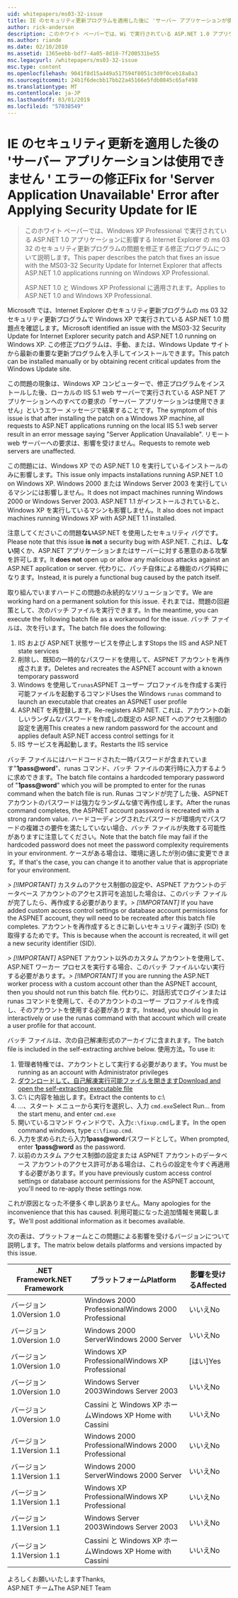 ```yaml
---
uid: whitepapers/ms03-32-issue
title: IE のセキュリティ更新プログラムを適用した後に 'サーバー アプリケーションが使用できない' エラーの修正 |Microsoft Docs
author: rick-anderson
description: このホワイト ペーパーでは、Wi で実行されている ASP.NET 1.0 アプリケーションに影響する Internet Explorer の ms 03 32 のセキュリティ更新プログラムの問題を修正する修正プログラムについて説明しています.
ms.author: riande
ms.date: 02/10/2010
ms.assetid: 1365eebb-bdf7-4a05-8d18-7f200531be55
msc.legacyurl: /whitepapers/ms03-32-issue
msc.type: content
ms.openlocfilehash: 9041f8d15a449a517594f8051c3d9f0ceb18a8a3
ms.sourcegitcommit: 24b1f6decbb17bb22a45166e5fdb0845c65af498
ms.translationtype: MT
ms.contentlocale: ja-JP
ms.lasthandoff: 03/01/2019
ms.locfileid: "57038549"
---
```

<a name="fix-for-server-application-unavailable-error-after-applying-security-update-for-ie"></a><span data-ttu-id="38671-103">IE のセキュリティ更新を適用した後の 'サーバー アプリケーションは使用できません ' エラーの修正</span><span class="sxs-lookup"><span data-stu-id="38671-103">Fix for 'Server Application Unavailable' Error after Applying Security Update for IE</span></span>
====================
> <span data-ttu-id="38671-104">このホワイト ペーパーでは、Windows XP Professional で実行されている ASP.NET 1.0 アプリケーションに影響する Internet Explorer の ms 03 32 のセキュリティ更新プログラムの問題を修正する修正プログラムについて説明します。</span><span class="sxs-lookup"><span data-stu-id="38671-104">This paper describes the patch that fixes an issue with the MS03-32 Security Update for Internet Explorer that affects ASP.NET 1.0 applications running on Windows XP Professional.</span></span>
> 
> <span data-ttu-id="38671-105">ASP.NET 1.0 と Windows XP Professional に適用されます。</span><span class="sxs-lookup"><span data-stu-id="38671-105">Applies to ASP.NET 1.0 and Windows XP Professional.</span></span>


<span data-ttu-id="38671-106">Microsoft では、Internet Explorer のセキュリティ更新プログラムの ms 03 32 セキュリティ更新プログラムで Windows XP で実行されている ASP.NET 1.0 問題点を確認します。</span><span class="sxs-lookup"><span data-stu-id="38671-106">Microsoft identified an issue with the MS03-32 Security Update for Internet Explorer security patch and ASP.NET 1.0 running on Windows XP.</span></span> <span data-ttu-id="38671-107">この修正プログラムは、手動、または、Windows Update サイトから最新の重要な更新プログラムを入手してインストールできます。</span><span class="sxs-lookup"><span data-stu-id="38671-107">This patch can be installed manually or by obtaining recent critical updates from the Windows Update site.</span></span>

<span data-ttu-id="38671-108">この問題の現象は、Windows XP コンピューターで、修正プログラムをインストールした後、ローカルの IIS 5.1 web サーバーで実行されている ASP.NET アプリケーションへのすべての要求の「サーバー アプリケーションは使用できません」というエラー メッセージで結果することです。</span><span class="sxs-lookup"><span data-stu-id="38671-108">The symptom of this issue is that after installing the patch on a Windows XP machine, all requests to ASP.NET applications running on the local IIS 5.1 web server result in an error message saying "Server Application Unavailable".</span></span> <span data-ttu-id="38671-109">リモート web サーバーへの要求は、影響を受けません。</span><span class="sxs-lookup"><span data-stu-id="38671-109">Requests to remote web servers are unaffected.</span></span>

<span data-ttu-id="38671-110">この問題には、Windows XP での ASP.NET 1.0 を実行しているインストールのみに影響します。</span><span class="sxs-lookup"><span data-stu-id="38671-110">This issue only impacts installations running ASP.NET 1.0 on Windows XP.</span></span> <span data-ttu-id="38671-111">Windows 2000 または Windows Server 2003 を実行しているマシンには影響しません。</span><span class="sxs-lookup"><span data-stu-id="38671-111">It does not impact machines running Windows 2000 or Windows Server 2003.</span></span> <span data-ttu-id="38671-112">ASP.NET 1.1 がインストールされていると、Windows XP を実行しているマシンも影響しません。</span><span class="sxs-lookup"><span data-stu-id="38671-112">It also does not impact machines running Windows XP with ASP.NET 1.1 installed.</span></span>

<span data-ttu-id="38671-113">注意してくださいこの問題**ない**ASP.NET を使用したセキュリティ バグです。</span><span class="sxs-lookup"><span data-stu-id="38671-113">Please note that this issue **is not** a security bug with ASP.NET.</span></span> <span data-ttu-id="38671-114">これは、**しない**開くか、ASP.NET アプリケーションまたはサーバーに対する悪意のある攻撃を許可します。</span><span class="sxs-lookup"><span data-stu-id="38671-114">It **does not** open up or allow any malicious attacks against an ASP.NET application or server.</span></span> <span data-ttu-id="38671-115">代わりに、パッチ自体による機能のバグ純粋になります。</span><span class="sxs-lookup"><span data-stu-id="38671-115">Instead, it is purely a functional bug caused by the patch itself.</span></span>

<span data-ttu-id="38671-116">取り組んでいますハードこの問題の永続的なソリューションです。</span><span class="sxs-lookup"><span data-stu-id="38671-116">We are working hard on a permanent solution for this issue.</span></span> <span data-ttu-id="38671-117">それまでは、問題の回避策として、次のバッチ ファイルを実行できます。</span><span class="sxs-lookup"><span data-stu-id="38671-117">In the meantime, you can execute the following batch file as a workaround for the issue.</span></span> <span data-ttu-id="38671-118">バッチ ファイルは、次を行います。</span><span class="sxs-lookup"><span data-stu-id="38671-118">The batch file does the following:</span></span>

1. <span data-ttu-id="38671-119">IIS および ASP.NET 状態サービスを停止します</span><span class="sxs-lookup"><span data-stu-id="38671-119">Stops the IIS and ASP.NET state services</span></span>
2. <span data-ttu-id="38671-120">削除し、既知の一時的なパスワードを使用して、ASPNET アカウントを再作成されます。</span><span class="sxs-lookup"><span data-stu-id="38671-120">Deletes and recreates the ASPNET account with a known temporary password</span></span>
3. <span data-ttu-id="38671-121">Windows を使用して`runas`ASPNET ユーザー プロファイルを作成する実行可能ファイルを起動するコマンド</span><span class="sxs-lookup"><span data-stu-id="38671-121">Uses the Windows `runas` command to launch an executable that creates an ASPNET user profile</span></span>
4. <span data-ttu-id="38671-122">ASP.NET を再登録します。</span><span class="sxs-lookup"><span data-stu-id="38671-122">Re-registers ASP.NET.</span></span> <span data-ttu-id="38671-123">これは、アカウントの新しいランダムなパスワードを作成しの既定の ASP.NET へのアクセス制御の設定を適用</span><span class="sxs-lookup"><span data-stu-id="38671-123">This creates a new random password for the account and applies default ASP.NET access control settings for it</span></span>
5. <span data-ttu-id="38671-124">IIS サービスを再起動します。</span><span class="sxs-lookup"><span data-stu-id="38671-124">Restarts the IIS service</span></span>

<span data-ttu-id="38671-125">バッチ ファイルにはハードコードされた一時パスワードが含まれています"<strong>1pass\@word</strong>"、runas コマンド、バッチ ファイルの実行時に入力するように求めできます。</span><span class="sxs-lookup"><span data-stu-id="38671-125">The batch file contains a hardcoded temporary password of "<strong>1pass\@word</strong>" which you will be prompted to enter for the runas command when the batch file is run.</span></span> <span data-ttu-id="38671-126">Runas コマンドが完了した後、ASPNET アカウントのパスワードは強力なランダムな値で再作成します。</span><span class="sxs-lookup"><span data-stu-id="38671-126">After the runas command completes, the ASPNET account password is recreated with a strong random value.</span></span> <span data-ttu-id="38671-127">ハードコーディングされたパスワードが環境内でパスワードの複雑さの要件を満たしていない場合、バッチ ファイルが失敗する可能性がありますに注意してください。</span><span class="sxs-lookup"><span data-stu-id="38671-127">Note that the batch file may fail if the hardcoded password does not meet the password complexity requirements in your environment.</span></span> <span data-ttu-id="38671-128">ケースがある場合は、環境に適したが別の値に変更できます。</span><span class="sxs-lookup"><span data-stu-id="38671-128">If that's the case, you can change it to another value that is appropriate for your environment.</span></span>

<span data-ttu-id="38671-129">*> [!IMPORTANT]* カスタムのアクセス制御の設定や、ASPNET アカウントのデータベース アカウントのアクセス許可を追加した場合は、このバッチ ファイルが完了したら、再作成する必要があります。</span><span class="sxs-lookup"><span data-stu-id="38671-129">*> [!IMPORTANT]* If you have added custom access control settings or database account permissions for the ASPNET account, they will need to be recreated after this batch file completes.</span></span> <span data-ttu-id="38671-130">アカウントを再作成するときに新しいセキュリティ識別子 (SID) を取得するためです。</span><span class="sxs-lookup"><span data-stu-id="38671-130">This is because when the account is recreated, it will get a new security identifier (SID).</span></span>

<span data-ttu-id="38671-131">*> [!IMPORTANT]* ASPNET アカウント以外のカスタム アカウントを使用して、ASP.NET ワーカー プロセスを実行する場合、このバッチ ファイルいない実行する必要があります。</span><span class="sxs-lookup"><span data-stu-id="38671-131">*> [!IMPORTANT]* If you are running the ASP.NET worker process with a custom account other than the ASPNET account, then you should not run this batch file.</span></span> <span data-ttu-id="38671-132">代わりに、対話形式でログインまたは runas コマンドを使用して、そのアカウントのユーザー プロファイルを作成し、そのアカウントを使用する必要があります。</span><span class="sxs-lookup"><span data-stu-id="38671-132">Instead, you should log in interactively or use the runas command with that account which will create a user profile for that account.</span></span>

<span data-ttu-id="38671-133">バッチ ファイルは、次の自己解凍形式のアーカイブに含まれます。</span><span class="sxs-lookup"><span data-stu-id="38671-133">The batch file is included in the self-extracting archive below.</span></span> <span data-ttu-id="38671-134">使用方法。</span><span class="sxs-lookup"><span data-stu-id="38671-134">To use it:</span></span>

1. <span data-ttu-id="38671-135">管理者特権では、アカウントとして実行する必要があります。</span><span class="sxs-lookup"><span data-stu-id="38671-135">You must be running as an account with Administrator privileges</span></span>
2. [<span data-ttu-id="38671-136">ダウンロードして、自己解凍実行可能ファイルを開きます</span><span class="sxs-lookup"><span data-stu-id="38671-136">Download and open the self-extracting executable file</span></span>](ms03-32-issue/_static/fixup1.exe)
3. <span data-ttu-id="38671-137">C:\ に内容を抽出します。</span><span class="sxs-lookup"><span data-stu-id="38671-137">Extract the contents to c:\\</span></span>
4. <span data-ttu-id="38671-138">...、スタート メニューから実行を選択し、入力 `cmd.exe`</span><span class="sxs-lookup"><span data-stu-id="38671-138">Select Run... from the start menu, and enter `cmd.exe`</span></span>
5. <span data-ttu-id="38671-139">開いているコマンド ウィンドウで、入力`c:\fixup.cmd`します。</span><span class="sxs-lookup"><span data-stu-id="38671-139">In the open command windows, type `c:\fixup.cmd`.</span></span>
6. <span data-ttu-id="38671-140">入力を求められたら入力<strong>1pass\@word</strong>パスワードとして。</span><span class="sxs-lookup"><span data-stu-id="38671-140">When prompted, enter <strong>1pass\@word</strong> as the password.</span></span>
7. <span data-ttu-id="38671-141">以前のカスタム アクセス制御の設定または ASPNET アカウントのデータベース アカウントのアクセス許可がある場合は、これらの設定を今すぐ再適用する必要があります。</span><span class="sxs-lookup"><span data-stu-id="38671-141">If you have previously custom access control settings or database account permissions for the ASPNET account, you'll need to re-apply these settings now.</span></span>

<span data-ttu-id="38671-142">これが原因となった不便多く申し訳ありません。</span><span class="sxs-lookup"><span data-stu-id="38671-142">Many apologies for the inconvenience that this has caused.</span></span> <span data-ttu-id="38671-143">利用可能になった追加情報を掲載します。</span><span class="sxs-lookup"><span data-stu-id="38671-143">We'll post additional information as it becomes available.</span></span>

<span data-ttu-id="38671-144">次の表は、プラットフォームとこの問題による影響を受けるバージョンについて説明します。</span><span class="sxs-lookup"><span data-stu-id="38671-144">The matrix below details platforms and versions impacted by this issue.</span></span>

| <span data-ttu-id="38671-145">.NET Framework</span><span class="sxs-lookup"><span data-stu-id="38671-145">.NET Framework</span></span> | <span data-ttu-id="38671-146">プラットフォーム</span><span class="sxs-lookup"><span data-stu-id="38671-146">Platform</span></span> | <span data-ttu-id="38671-147">影響を受ける</span><span class="sxs-lookup"><span data-stu-id="38671-147">Affected</span></span> |
| --- | --- | --- |
| <span data-ttu-id="38671-148">バージョン 1.0</span><span class="sxs-lookup"><span data-stu-id="38671-148">Version 1.0</span></span> | <span data-ttu-id="38671-149">Windows 2000 Professional</span><span class="sxs-lookup"><span data-stu-id="38671-149">Windows 2000 Professional</span></span> | <span data-ttu-id="38671-150">いいえ</span><span class="sxs-lookup"><span data-stu-id="38671-150">No</span></span> |
| <span data-ttu-id="38671-151">バージョン 1.0</span><span class="sxs-lookup"><span data-stu-id="38671-151">Version 1.0</span></span> | <span data-ttu-id="38671-152">Windows 2000 Server</span><span class="sxs-lookup"><span data-stu-id="38671-152">Windows 2000 Server</span></span> | <span data-ttu-id="38671-153">いいえ</span><span class="sxs-lookup"><span data-stu-id="38671-153">No</span></span> |
| <span data-ttu-id="38671-154">バージョン 1.0</span><span class="sxs-lookup"><span data-stu-id="38671-154">Version 1.0</span></span> | <span data-ttu-id="38671-155">Windows XP Professional</span><span class="sxs-lookup"><span data-stu-id="38671-155">Windows XP Professional</span></span> | <span data-ttu-id="38671-156">[はい]</span><span class="sxs-lookup"><span data-stu-id="38671-156">Yes</span></span> |
| <span data-ttu-id="38671-157">バージョン 1.0</span><span class="sxs-lookup"><span data-stu-id="38671-157">Version 1.0</span></span> | <span data-ttu-id="38671-158">Windows Server 2003</span><span class="sxs-lookup"><span data-stu-id="38671-158">Windows Server 2003</span></span> | <span data-ttu-id="38671-159">いいえ</span><span class="sxs-lookup"><span data-stu-id="38671-159">No</span></span> |
| <span data-ttu-id="38671-160">バージョン 1.0</span><span class="sxs-lookup"><span data-stu-id="38671-160">Version 1.0</span></span> | <span data-ttu-id="38671-161">Cassini と Windows XP ホーム</span><span class="sxs-lookup"><span data-stu-id="38671-161">Windows XP Home with Cassini</span></span> | <span data-ttu-id="38671-162">いいえ</span><span class="sxs-lookup"><span data-stu-id="38671-162">No</span></span> |
| <span data-ttu-id="38671-163">バージョン 1.1</span><span class="sxs-lookup"><span data-stu-id="38671-163">Version 1.1</span></span> | <span data-ttu-id="38671-164">Windows 2000 Professional</span><span class="sxs-lookup"><span data-stu-id="38671-164">Windows 2000 Professional</span></span> | <span data-ttu-id="38671-165">いいえ</span><span class="sxs-lookup"><span data-stu-id="38671-165">No</span></span> |
| <span data-ttu-id="38671-166">バージョン 1.1</span><span class="sxs-lookup"><span data-stu-id="38671-166">Version 1.1</span></span> | <span data-ttu-id="38671-167">Windows 2000 Server</span><span class="sxs-lookup"><span data-stu-id="38671-167">Windows 2000 Server</span></span> | <span data-ttu-id="38671-168">いいえ</span><span class="sxs-lookup"><span data-stu-id="38671-168">No</span></span> |
| <span data-ttu-id="38671-169">バージョン 1.1</span><span class="sxs-lookup"><span data-stu-id="38671-169">Version 1.1</span></span> | <span data-ttu-id="38671-170">Windows XP Professional</span><span class="sxs-lookup"><span data-stu-id="38671-170">Windows XP Professional</span></span> | <span data-ttu-id="38671-171">いいえ</span><span class="sxs-lookup"><span data-stu-id="38671-171">No</span></span> |
| <span data-ttu-id="38671-172">バージョン 1.1</span><span class="sxs-lookup"><span data-stu-id="38671-172">Version 1.1</span></span> | <span data-ttu-id="38671-173">Windows Server 2003</span><span class="sxs-lookup"><span data-stu-id="38671-173">Windows Server 2003</span></span> | <span data-ttu-id="38671-174">いいえ</span><span class="sxs-lookup"><span data-stu-id="38671-174">No</span></span> |
| <span data-ttu-id="38671-175">バージョン 1.1</span><span class="sxs-lookup"><span data-stu-id="38671-175">Version 1.1</span></span> | <span data-ttu-id="38671-176">Cassini と Windows XP ホーム</span><span class="sxs-lookup"><span data-stu-id="38671-176">Windows XP Home with Cassini</span></span> | <span data-ttu-id="38671-177">いいえ</span><span class="sxs-lookup"><span data-stu-id="38671-177">No</span></span> |

<span data-ttu-id="38671-178">よろしくお願いいたします</span><span class="sxs-lookup"><span data-stu-id="38671-178">Thanks,</span></span>   
 <span data-ttu-id="38671-179">ASP.NET チーム</span><span class="sxs-lookup"><span data-stu-id="38671-179">The ASP.NET Team</span></span>
